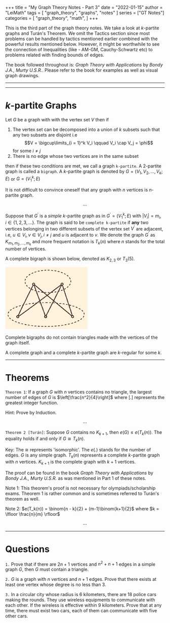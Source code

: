 +++
title = "My Graph Theory Notes - Part 3"
date = "2022-01-15"
author = "LeiMath"
tags = [
    "graph_theory",
    "graphs",
    "notes"
]
series = ["GT Notes"]
categories = [
    "graph_theory",
    "math",
]
+++

This is the third part of the graph theory notes. We take a look at $k$-partite graphs and Turán's Theorem. We omit the Tactics section since most problems can be handled by tactics mentioned earlier combined with the powerful results mentioned below. However, it might be worthwhile to see the connection of Inequalities (like - AM-GM, Cauchy-Schwartz etc) to problems related with finding bounds of edges.

The book followed throughout is: _Graph Theory with Applications_ by _Bondy J.A., Murty U.S.R._. Please refer to the book for examples as well as visual graph drawings.

---
---

# $k$-partite Graphs

Let $G$ be a graph with with the vertex set $V$ then if 

1. The vertex set can be decomposed into a union of $k$ subsets such that any two subsets are disjoint i.e $$V = \bigcup\limits_{i = 1}^k V_i \qquad V_i \cap V_j = \phi$$ for some $i \neq j$
2. There is no edge whose two vertices are in the same subset

then if these two conditions are met, we call a graph `k-partite`. A 2-partite graph is called a `bigraph`. A $k$-partite graph is denoted by $G = (V_1,V_2,\dots,V_k;E)$ or $G = (V_1^k;E)$

It is not difficult to convince oneself that any graph with $n$ vertices is $n$-partite graph.

$$\dotsb$$

Suppose that $G^\prime$ is a _simple_ $k$-partite graph as in $G^\prime = (V_1^k;E)$ with $| V_i| = m_i$, $i \in \lbrace 1,2,3, \ldots \rbrace$. The graph is said to be `complete k-partite` if **any** two vertices belonging in two different subsets of the vertex set $V^\prime$ are adjacent, i.e, $u \in V_i , v \in V_j , i \neq j$ and $u$ is adjacent to $v$. We denote the graph $G^\prime$ as $K_{m_1, m_2, \dots , m_k}$ and more frequent notation is $T_{k}(n)$ where $n$ stands for the total number of vertices.


A complete bigraph is shown below, denoted as $K_{2,3}$ or $T_3 (5)$.

![A complete bigraph](/assets/images/complete-bigraph.png)

Complete bigraphs do not contain triangles made with the vertices of the graph itself.

A complete graph and a complete $k$-partite graph are $k$-regular for some $k$.

---

# Theorems

`Theorem 1`: If a graph $G$ with $n$ vertices contains no triangle, the largest number of edges of $G$ is $\left[\frac{n^2}{4}\right]$ where $\left [ .\right]$ represents the greatest integer function.

Hint: Prove by Induction.

$$\dotsb$$

`Theorem 2 [Turán]`: Suppose $G$ contains no $K_{k+1}$, then $e(G) \leqslant e(T_{k}(n))$. The equality holds if and only if $G \cong T_{k}(n)$. 

Key: The $\cong$ represents 'isomorphic'. The $e(.)$ stands for the number of edges. $G$ is any simple graph. $T_{k}(n)$ represents a complete $k$-partite graph with $n$ vertices. $K_{k+1}$ is the complete graph with $k+1$ vertices.

The proof can be found in the book _Graph Theory with Applications_ by _Bondy J.A., Murty U.S.R._ as was mentioned in Part 1 of these notes.

Note 1: This theorem's proof is not necessary for olympiads/scholarship exams. Theorem 1 is rather common and is sometimes referred to Turán's theorem as well.

Note 2: $e(T_k(n)) = \binom{n - k}{2} + (m-1)\binom{k+1}{2}$ where $k = \lfloor	\frac{n}{m} \rfloor$

$$\dotsb$$

---

# Questions

`1.` Prove that if there are $2n+1$ vertices and $n^2 + n + 1$ edges in a simple graph $G$, then $G$ must contain a triangle.

`2.` $G$ is a graph with $n$ vertices and $n+1$ edges. Prove that there exists at least one vertex whose degree is no less than 3.

`3.` In a circular city whose radius is 6 kilometers, there are 18 police cars making the rounds. They use wireless equipments to communicate with each other. If the wireless is effective within 9 kilometers. Prove that at any time, there must exist two cars, each of them can communicate with five other cars. 